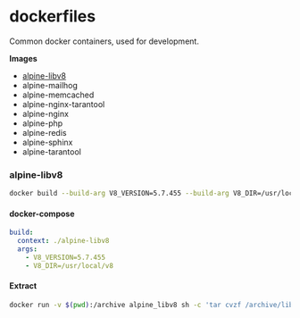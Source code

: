 # dockerfiles

Common docker containers, used for development.

**Images**

- [alpine-libv8](#alpine-libv8)
- alpine-mailhog
- alpine-memcached
- alpine-nginx-tarantool
- alpine-nginx
- alpine-php
- alpine-redis
- alpine-sphinx
- alpine-tarantool

### alpine-libv8
```sh
docker build --build-arg V8_VERSION=5.7.455 --build-arg V8_DIR=/usr/local/v8 .
```
#### docker-compose
```yaml
build:
  context: ./alpine-libv8
  args:
    - V8_VERSION=5.7.455
    - V8_DIR=/usr/local/v8
```
#### Extract
```sh
docker run -v $(pwd):/archive alpine_libv8 sh -c 'tar cvzf /archive/libv8-${V8_VERSION}.tar.gz -C ${V8_DIR} .'
```
